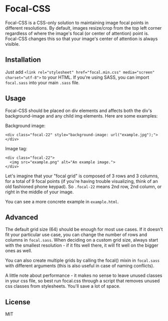 Focal-CSS
===========
Focal-CSS is a CSS-only solution to maintaining image focal points in different resolutions. By default, images resize/crop from the top left corner regardless of where the image's focal (or center of attention) point is. Focal-CSS changes this so that your image's center of attention is always visible.

Installation
------------
Just add `<link rel="stylesheet" href="focal.min.css" media="screen" charset="utf-8">` to
your HTML. If you're using SASS, you can import `focal.sass` into your main `.sass` file.

Usage
-----
Focal-CSS should be placed on div elements and affects both the div's background-image
and any child img elements. Here are some examples:

Background image:
```
<div class="focal-22" style="background-image: url("example.jpg");"></div>
```

Image tag:
```
<div class="focal-22">
  <img src="example.png" alt="An example image.">
</div>
```

Let's imagine that your "focal grid" is composed of 3 rows and 3 columns, for a
total of 9 focal points (if you're having trouble visualizing, think of an old fashioned phone keypad). So `.focal-22` means 2nd row, 2nd column, or right in the middle of your image.

You can see a more concrete example in `example.html`.

Advanced
--------

The default grid size (64) should be enough for most use cases. If it doesn't fit your particular use case, you can change the number of rows and columns in `focal.sass`. When deciding on a custom grid size, always start with the smallest resolution - if it fits well there, it will fit well on the bigger ones as well.

You can also create multiple grids by calling the focal() mixin in `focal.sass` with different arguments (this is also useful in case of naming conflicts).

A little note about performance - it makes no sense to leave unused classes in your css file, so best run focal.css through a script that removes unused css classes from stylesheets. You'll save a lot of space.

License
-------
MIT
